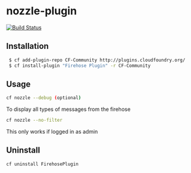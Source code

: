 # nozzle-plugin

[![Build Status](https://travis-ci.org/pivotal-cf-experimental/nozzle-plugin.svg?branch=master)](https://travis-ci.org/pivotal-cf-experimental/nozzle-plugin)

## Installation

```bash
 $ cf add-plugin-repo CF-Community http://plugins.cloudfoundry.org/
 $ cf install-plugin "Firehose Plugin" -r CF-Community

```

## Usage

```bash
cf nozzle --debug (optional)
```

To display all types of messages from the firehose

```bash
cf nozzle --no-filter
```

This only works if logged in as admin

## Uninstall

```bash
cf uninstall FirehosePlugin
```
